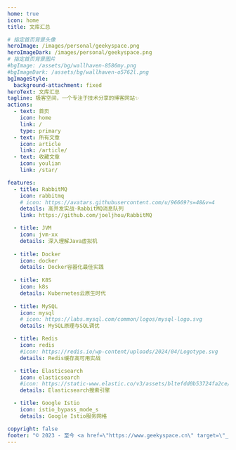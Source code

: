 ```yaml
---
home: true
icon: home
title: 文库汇总

# 指定首页背景头像
heroImage: /images/personal/geekyspace.png
heroImageDark: /images/personal/geekyspace.png
# 指定首页背景图片
#bgImage: /assets/bg/wallhaven-8586my.png
#bgImageDark: /assets/bg/wallhaven-o5762l.png
bgImageStyle:
  background-attachment: fixed
heroText: 文库汇总
tagline: 极客空间，一个专注于技术分享的博客网站✨
actions:
  - text: 首页
    icon: home
    link: /
    type: primary
  - text: 所有文章
    icon: article
    link: /article/
  - text: 收藏文章
    icon: youlian
    link: /star/

features:
  - title: RabbitMQ
    icon: rabbitmq
    # icon: https://avatars.githubusercontent.com/u/96669?s=48&v=4
    details: 高并发实战-RabbitMQ消息队列
    link: https://github.com/joeljhou/RabbitMQ

  - title: JVM
    icon: jvm-xx
    details: 深入理解Java虚拟机
    
  - title: Docker
    icon: docker
    details: Docker容器化最佳实践
    
  - title: K8S
    icon: k8s
    details: Kubernetes云原生时代
    
  - title: MySQL
    icon: mysql
    # icon: https://labs.mysql.com/common/logos/mysql-logo.svg
    details: MySQL原理与SQL调优

  - title: Redis
    icon: redis
    #icon: https://redis.io/wp-content/uploads/2024/04/Logotype.svg
    details: Redis缓存高可用实战

  - title: Elasticsearch
    icon: elasticsearch
    #icon: https://static-www.elastic.co/v3/assets/bltefdd0b53724fa2ce/blt36f2da8d650732a0/5d0823c3d8ff351753cbc99f/logo-elasticsearch-32-color.svg
    details: Elasticsearch搜索引擎

  - title: Google Istio
    icon: istio_bypass_mode_s
    details: Google Istio服务网格

copyright: false
footer: "© 2023 - 至今 <a href=\"https://www.geekyspace.cn\" target=\"_blank\">www.geekyspace.cn</a> 保留所有权利"
---
```

